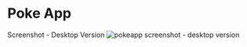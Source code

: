 # Poke App

Screenshot - Desktop Version
![pokeapp screenshot - desktop version](https://i.postimg.cc/Hkqg5fjm/Screenshot-2022-07-01-at-10-59-34-Poke-App-emiandd.png)
